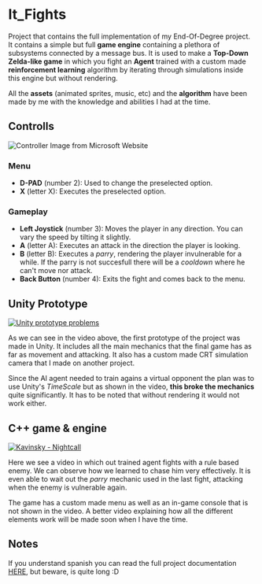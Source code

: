 # It_Fights

Project that contains the full implementation of my End-Of-Degree project. It contains a simple but full **game engine** containing a plethora of subsystems connected by a message bus. It is used to make a **Top-Down Zelda-like game** in which you fight an **Agent** trained with a custom made **reinforcement learning** algorithm by iterating through simulations inside this engine but without rendering.

All the **assets** (animated sprites, music, etc) and the **algorithm** have been made by me with the knowledge and abilities I had at the time.

## Controlls

![Controller Image from Microsoft Website](http://nxeassets.xbox.com/shaxam/0201/bc/fd/bcfd38d2-f77c-40bd-a8e5-bd6bedcadfc6.PNG?v=1#xbox-controller-labeles-l-m.PNG)

### Menu
* **D-PAD** (number 2): Used to change the preselected option.
* **X** (letter X): Executes the preselected option.

### Gameplay
* **Left Joystick** (number 3): Moves the player in any direction. You can vary the speed by tilting it slightly.
* **A** (letter A): Executes an attack in the direction the player is looking.
* **B** (letter B): Executes a *parry*, rendering the player invulnerable for a while. If the parry is not succesfull there will be a *cooldown* where he can't move nor attack.
* **Back Button** (number 4): Exits the fight and comes back to the menu.


## Unity Prototype

[![Unity prototype problems](http://img.youtube.com/vi/PY4H8dk8zcU/0.jpg)](https://www.youtube.com/watch?v=PY4H8dk8zcU)

As we can see in the video above, the first prototype of the project was made in Unity. It includes all the main mechanics that the final game has as far as movement and attacking. It also has a custom made CRT simulation camera that I made on another project.

Since the AI agent needed to train agains a virtual opponent the plan was to use Unity's *TimeScale* but as shown in the video, **this broke the mechanics** quite significantly. It has to be noted that without rendering it would not work either.


## C++ game & engine

[![Kavinsky - Nightcall](http://img.youtube.com/vi/NdtrxdUIRWw/0.jpg)](https://www.youtube.com/watch?v=NdtrxdUIRWw)

Here we see a video in which out trained agent fights with a rule based enemy. We can observe how we learned to chase him very effectively. It is even able to wait out the *parry* mechanic used in the last fight, attacking when the enemy is vulnerable again.

The game has a custom made menu as well as an in-game console that is not shown in the video. A better video explaining how all the different elements work will be made soon when I have the time.

## Notes

If you understand spanish you can read the full project documentation [HERE](https://github.com/Jazzzy/It_Fights/blob/master/doc/Final_Versions_ES/OsorioLopezRuben_MemoriaTrabajoFinDeGrado_060717_v1.0.pdf), but beware, is quite long :D



